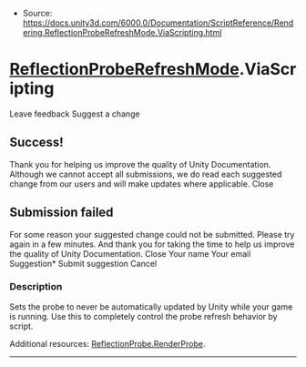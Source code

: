 * Source: https://docs.unity3d.com/6000.0/Documentation/ScriptReference/Rendering.ReflectionProbeRefreshMode.ViaScripting.html

#  [ReflectionProbeRefreshMode](https://docs.unity3d.com/6000.0/Documentation/ScriptReference/Rendering.ReflectionProbeRefreshMode.html).ViaScripting
Leave feedback
Suggest a change
## Success!
Thank you for helping us improve the quality of Unity Documentation. Although we cannot accept all submissions, we do read each suggested change from our users and will make updates where applicable.
Close
## Submission failed
For some reason your suggested change could not be submitted. Please <a>try again</a> in a few minutes. And thank you for taking the time to help us improve the quality of Unity Documentation.
Close
Your name Your email Suggestion* Submit suggestion
Cancel
### Description
Sets the probe to never be automatically updated by Unity while your game is running. Use this to completely control the probe refresh behavior by script.  
  
Additional resources: [ReflectionProbe.RenderProbe](https://docs.unity3d.com/6000.0/Documentation/ScriptReference/ReflectionProbe.RenderProbe.html).
* * *
